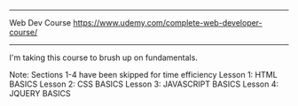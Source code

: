 *****************************************************************
Web Dev Course
https://www.udemy.com/complete-web-developer-course/
*****************************************************************

I'm taking this course to brush up on fundamentals.

Note:
Sections 1-4 have been skipped for time efficiency 
Lesson 1: HTML BASICS
Lesson 2: CSS BASICS
Lesson 3: JAVASCRIPT BASICS
Lesson 4: JQUERY BASICS